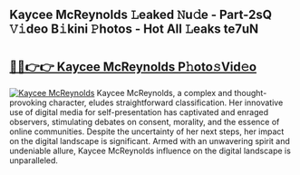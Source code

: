## Kaycee McReynolds 𝙻eaked 𝙽u𝚍e - Part-2sQ 𝚅𝚒deo B𝚒kini 𝙿hotos - Hot All 𝙻eaks te7uN

# <h2><a href="http://ld39gsu.urlbe.top/?page=Kaycee+McReynolds">🔗🔗👉👉 Kaycee McReynolds P𝚑oto𝚜Vid𝚎o</a></h2>

[![Kaycee McReynolds](https://i.imgur.com/eBuTRDB.gif)](http://ld39gsu.urlbe.top/?page=Kaycee+McReynolds)
Kaycee McReynolds, a complex and thought-provoking character, eludes straightforward classification. Her innovative use of digital media for self-presentation has captivated and enraged observers, stimulating debates on consent, morality, and the essence of online communities. Despite the uncertainty of her next steps, her impact on the digital landscape is significant. Armed with an unwavering spirit and undeniable allure, Kaycee McReynolds influence on the digital landscape is unparalleled.
